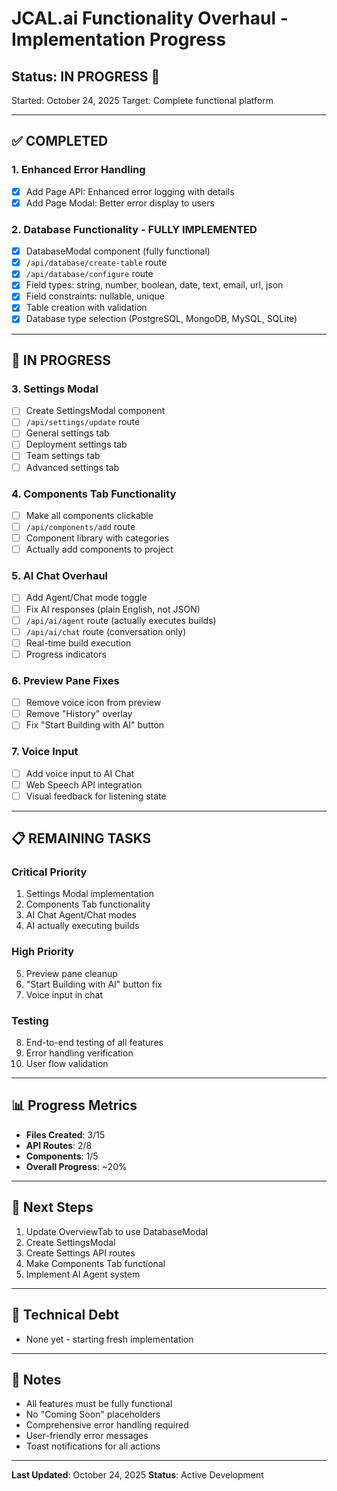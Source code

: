 # JCAL.ai Functionality Overhaul - Implementation Progress

## Status: IN PROGRESS 🚧

Started: October 24, 2025
Target: Complete functional platform

---

## ✅ COMPLETED

### 1. Enhanced Error Handling
- [x] Add Page API: Enhanced error logging with details
- [x] Add Page Modal: Better error display to users

### 2. Database Functionality - FULLY IMPLEMENTED
- [x] DatabaseModal component (fully functional)
- [x] `/api/database/create-table` route
- [x] `/api/database/configure` route
- [x] Field types: string, number, boolean, date, text, email, url, json
- [x] Field constraints: nullable, unique
- [x] Table creation with validation
- [x] Database type selection (PostgreSQL, MongoDB, MySQL, SQLite)

---

## 🚧 IN PROGRESS

### 3. Settings Modal
- [ ] Create SettingsModal component
- [ ] `/api/settings/update` route
- [ ] General settings tab
- [ ] Deployment settings tab
- [ ] Team settings tab
- [ ] Advanced settings tab

### 4. Components Tab Functionality
- [ ] Make all components clickable
- [ ] `/api/components/add` route
- [ ] Component library with categories
- [ ] Actually add components to project

### 5. AI Chat Overhaul
- [ ] Add Agent/Chat mode toggle
- [ ] Fix AI responses (plain English, not JSON)
- [ ] `/api/ai/agent` route (actually executes builds)
- [ ] `/api/ai/chat` route (conversation only)
- [ ] Real-time build execution
- [ ] Progress indicators

### 6. Preview Pane Fixes
- [ ] Remove voice icon from preview
- [ ] Remove "History" overlay
- [ ] Fix "Start Building with AI" button

### 7. Voice Input
- [ ] Add voice input to AI Chat
- [ ] Web Speech API integration
- [ ] Visual feedback for listening state

---

## 📋 REMAINING TASKS

### Critical Priority
1. Settings Modal implementation
2. Components Tab functionality
3. AI Chat Agent/Chat modes
4. AI actually executing builds

### High Priority
5. Preview pane cleanup
6. "Start Building with AI" button fix
7. Voice input in chat

### Testing
8. End-to-end testing of all features
9. Error handling verification
10. User flow validation

---

## 📊 Progress Metrics

- **Files Created**: 3/15
- **API Routes**: 2/8
- **Components**: 1/5
- **Overall Progress**: ~20%

---

## 🎯 Next Steps

1. Update OverviewTab to use DatabaseModal
2. Create SettingsModal
3. Create Settings API routes
4. Make Components Tab functional
5. Implement AI Agent system

---

## 🔧 Technical Debt

- None yet - starting fresh implementation

---

## 📝 Notes

- All features must be fully functional
- No "Coming Soon" placeholders
- Comprehensive error handling required
- User-friendly error messages
- Toast notifications for all actions

---

**Last Updated**: October 24, 2025
**Status**: Active Development


